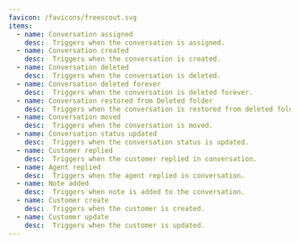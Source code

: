 ```yaml
---
favicon: /favicons/freescout.svg
items:
  - name: Conversation assigned
    desc:  Triggers when the conversation is assigned.
  - name: Conversation created
    desc:  Triggers when the conversation is created.
  - name: Conversation deleted
    desc:  Triggers when the conversation is deleted.
  - name: Conversation deleted forever
    desc:  Triggers when the conversation is deleted forever.
  - name: Conversation restored from Deleted folder
    desc:  Triggers when the conversation is restored from deleted folder.
  - name: Conversation moved
    desc:  Triggers when the conversation is moved.
  - name: Conversation status updated
    desc:  Triggers when the conversation status is updated.
  - name: Customer replied
    desc:  Triggers when the customer replied in conversation.
  - name: Agent replied
    desc:  Triggers when the agent replied in conversation.
  - name: Note added
    desc:  Triggers when note is added to the conversation.
  - name: Customer create
    desc:  Triggers when the customer is created.
  - name: Customer update
    desc:  Triggers when the customer is updated.
---
```


<script setup>
  import CustomListing from '../../components/CustomListing.vue'
</script>

<CustomListing />
